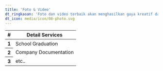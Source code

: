 ```yaml
---
title: 'Foto & Video'
dt_ringkasan: 'Foto dan video terbaik akan menghasilkan gaya kreatif dan kenangan untuk dokumentasi perusahaan Anda.'
dt_icon: media/icon/08-photo.svg
---
```


<table class="table table-hover">
<thead>
<tr>
  <th>#</th>
  <th>Detail Services</th>
</tr>
</thead>
  <tbody>
	<tr>
	  <th scope="row">1</th>
	  <td>School Graduation</td>
	</tr>
	<tr>
	  <th scope="row">2</th>
	  <td>Company Documentation</td>
	<tr>
	  <th scope="row">3</th>
	  <td>etc..</td>
	</tr>
  </tbody>
</table>
